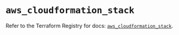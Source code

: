 # `aws_cloudformation_stack`

Refer to the Terraform Registry for docs: [`aws_cloudformation_stack`](https://registry.terraform.io/providers/hashicorp/aws/5.92.0/docs/resources/cloudformation_stack).
